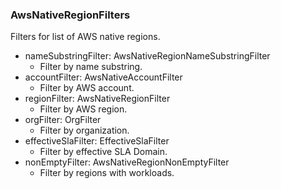 ### AwsNativeRegionFilters
Filters for list of AWS native regions.

- nameSubstringFilter: AwsNativeRegionNameSubstringFilter
  - Filter by name substring.
- accountFilter: AwsNativeAccountFilter
  - Filter by AWS account.
- regionFilter: AwsNativeRegionFilter
  - Filter by AWS region.
- orgFilter: OrgFilter
  - Filter by organization.
- effectiveSlaFilter: EffectiveSlaFilter
  - Filter by effective SLA Domain.
- nonEmptyFilter: AwsNativeRegionNonEmptyFilter
  - Filter by regions with workloads.
